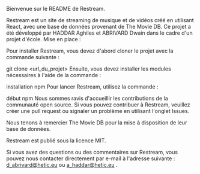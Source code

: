 Bienvenue sur le README de Restream.

Restream est un site de streaming de musique et de vidéos créé en utilisant React, avec une base de données provenant de The Movie DB. Ce projet a été développé par HADDAR Aghiles et ABRIVARD Dwain dans le cadre d'un projet d'école.
Mise en place :

Pour installer Restream, vous devez d'abord cloner le projet avec la commande suivante :

git clone <url_du_projet>
Ensuite, vous devez installer les modules nécessaires à l'aide de la commande :

installation npm
Pour lancer Restream, utilisez la commande :

début npm
Nous sommes ravis d'accueillir les contributions de la communauté open source. Si vous pouvez contribuer à Restream, veuillez créer une pull request ou signaler un problème en utilisant l'onglet Issues.

Nous tenons à remercier The Movie DB pour la mise à disposition de leur base de données.

Restream est publié sous la licence MIT.

Si vous avez des questions ou des commentaires sur Restream, vous pouvez nous contacter directement par e-mail à l'adresse suivante : d_abrivard@hetic.eu ou a_haddar@hetic.eu .